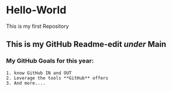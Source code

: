 # Hello-World
This is my first Repository
## This is my GitHub Readme-edit *under* **Main**
### My GitHub Goals for this year:
    1. know GitHub IN and OUT
    2. Leverage the tools **GitHub** offers
    3. And more....
